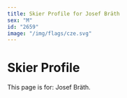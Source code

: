 ```yaml
---
title: Skier Profile for Josef Bräth
sex: "M"
id: "2659"
image: "/img/flags/cze.svg" 
---
```


# Skier Profile

This page is for: Josef Bräth.
    